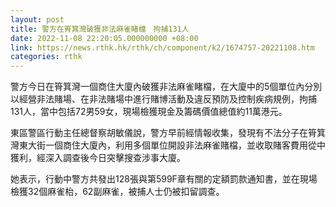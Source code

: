```yaml
---
layout: post
title: 警方在筲箕灣破獲非法麻雀睹檔　拘捕131人
date: 2022-11-08 22:20:05.000000000 +08:00
link: https://news.rthk.hk/rthk/ch/component/k2/1674757-20221108.htm
categories: rthk
---
```


警方今日在筲箕灣一個商住大廈內破獲非法麻雀睹檔，在大廈中的5個單位內分別以經營非法賭場、在非法賭場中進行賭博活動及違反預防及控制疾病規例，拘捕131人，當中包括72男59女，現場檢獲現金及籌碼價值總值約11萬港元。

東區警區行動主任總督察胡敏儀說，警方早前經情報收集，發現有不法分子在筲箕灣東大街一個商住大廈內，利用多個單位開設非法麻雀賭檔，並收取賭客費用從中獲利，經深入調查後今日突擊搜查涉事大廈。

她表示，行動中警方共發出128張與第599F章有關的定額罰款通知書，並在現場檢獲32個麻雀枱，62副麻雀，被捕人士仍被扣留調查。
